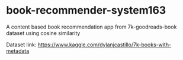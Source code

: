 # book-recommender-system163
A content based book recommendation app from 7k-goodreads-book  dataset using cosine similarity


Dataset link: https://www.kaggle.com/dylanjcastillo/7k-books-with-metadata
